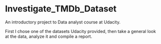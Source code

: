# Investigate_TMDb_Dataset
An introductory project to Data analyst course at Udacity.

First I chose one of the datasets Udacity provided, then take a general look at the data, analyze it and compile a report.
